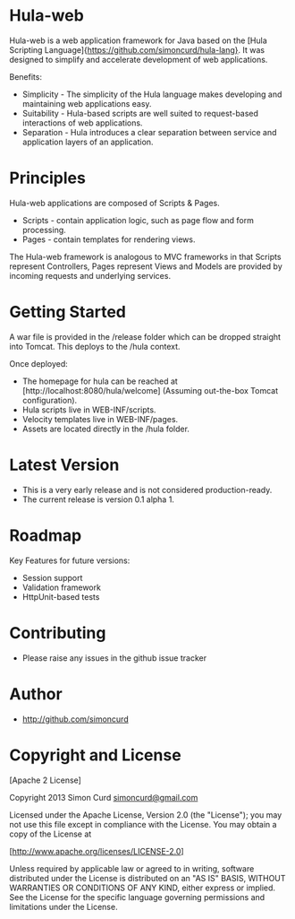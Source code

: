# Hula-web

Hula-web is a web application framework for Java based on the [Hula Scripting Language]{https://github.com/simoncurd/hula-lang}. It was designed to simplify and accelerate  development of web applications.

Benefits:

* Simplicity - The simplicity of the Hula language makes developing and maintaining web applications easy.
* Suitability - Hula-based scripts are well suited to request-based interactions of web applications.
* Separation - Hula introduces a clear separation between service and application layers of an application.

# Principles

Hula-web applications are composed of Scripts & Pages.

* Scripts - contain application logic, such as page flow and form processing.  
* Pages - contain templates for rendering views.

The Hula-web framework is analogous to MVC frameworks in that Scripts represent Controllers, Pages represent Views and Models are provided by incoming requests and underlying services. 

# Getting Started

A war file is provided in the /release folder which can be dropped straight into Tomcat. This deploys to the /hula context.

Once deployed:
* The homepage for hula can be reached at [http://localhost:8080/hula/welcome] (Assuming out-the-box Tomcat configuration).
* Hula scripts live in WEB-INF/scripts.
* Velocity templates live in WEB-INF/pages.
* Assets are located directly in the /hula folder.



# Latest Version

* This is a very early release and is not considered production-ready.
* The current release is version 0.1 alpha 1. 

# Roadmap

Key Features for future versions:

* Session support
* Validation framework
* HttpUnit-based tests

# Contributing

* Please raise any issues in the github issue tracker

# Author

* http://github.com/simoncurd

# Copyright and License

[Apache 2 License]

Copyright 2013 Simon Curd simoncurd@gmail.com

Licensed under the Apache License, Version 2.0 (the "License"); you may not use this file except in compliance with the License. You may obtain a copy of the License at

[http://www.apache.org/licenses/LICENSE-2.0]

Unless required by applicable law or agreed to in writing, software distributed under the License is distributed on an "AS IS" BASIS, WITHOUT WARRANTIES OR CONDITIONS OF ANY KIND, either express or implied. See the License for the specific language governing permissions and limitations under the License.
